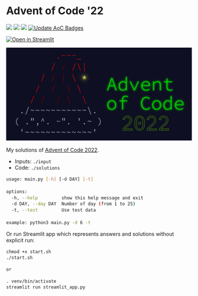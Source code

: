 # Advent of Code '22

![](https://img.shields.io/badge/day%20📅-9-blue) ![](https://img.shields.io/badge/stars%20⭐-18-yellow) ![](https://img.shields.io/badge/days%20completed-9-red) [![Update AoC Badges](https://github.com/nryabykh/aoc2022/actions/workflows/main.yml/badge.svg)](https://github.com/nryabykh/aoc2022/actions/workflows/main.yml)

[![Open in Streamlit](https://static.streamlit.io/badges/streamlit_badge_black_white.svg)](https://aoc2022-nriabykh.streamlit.app/)

<img src="images/banner.jpeg" width="800" alt="AoC2000 banner"/>


My solutions of [Advent of Code 2022](https://adventofcode.com/2022).

- Inputs: `./input`
- Code: `./solutions`

```bash
usage: main.py [-h] [-d DAY] [-t]

options:
  -h, --help         show this help message and exit
  -d DAY, --day DAY  Number of day (from 1 to 25)
  -t, --test         Use test data

example: python3 main.py -d 6 -t
```

Or run Streamlit app which represents answers and solutions without explicit run:
```
chmod +x start.sh
./start.sh

or

. venv/bin/activate
streamlit run streamlit_app.py
```